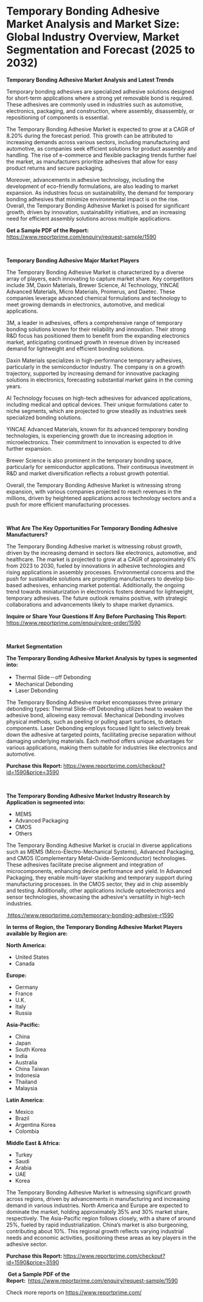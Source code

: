 <p><h1>Temporary Bonding Adhesive Market Analysis and Market Size: Global Industry Overview, Market Segmentation and Forecast (2025 to 2032)</h1></p><p><strong>Temporary Bonding Adhesive Market Analysis and Latest Trends</strong></p>
<p><p>Temporary bonding adhesives are specialized adhesive solutions designed for short-term applications where a strong yet removable bond is required. These adhesives are commonly used in industries such as automotive, electronics, packaging, and construction, where assembly, disassembly, or repositioning of components is essential.</p><p>The Temporary Bonding Adhesive Market is expected to grow at a CAGR of 8.20% during the forecast period. This growth can be attributed to increasing demands across various sectors, including manufacturing and automotive, as companies seek efficient solutions for product assembly and handling. The rise of e-commerce and flexible packaging trends further fuel the market, as manufacturers prioritize adhesives that allow for easy product returns and secure packaging.</p><p>Moreover, advancements in adhesive technology, including the development of eco-friendly formulations, are also leading to market expansion. As industries focus on sustainability, the demand for temporary bonding adhesives that minimize environmental impact is on the rise. Overall, the Temporary Bonding Adhesive Market is poised for significant growth, driven by innovation, sustainability initiatives, and an increasing need for efficient assembly solutions across multiple applications.</p></p>
<p><strong>Get a Sample PDF of the Report:&nbsp;</strong> <a href="https://www.reportprime.com/enquiry/request-sample/1590?utm_campaign=2335&utm_medium=2&utm_source=Github&utm_content=ia&utm_term=18032025&utm_id=temporary-bonding-adhesive">https://www.reportprime.com/enquiry/request-sample/1590</a></p>
<p>&nbsp;</p>
<p><strong>Temporary Bonding Adhesive Major Market Players</strong></p>
<p><p>The Temporary Bonding Adhesive Market is characterized by a diverse array of players, each innovating to capture market share. Key competitors include 3M, Daxin Materials, Brewer Science, AI Technology, YINCAE Advanced Materials, Micro Materials, Promerus, and Daetec. These companies leverage advanced chemical formulations and technology to meet growing demands in electronics, automotive, and medical applications.</p><p>3M, a leader in adhesives, offers a comprehensive range of temporary bonding solutions known for their reliability and innovation. Their strong R&D focus has positioned them to benefit from the expanding electronics market, anticipating continued growth in revenue driven by increased demand for lightweight and efficient bonding solutions.</p><p>Daxin Materials specializes in high-performance temporary adhesives, particularly in the semiconductor industry. The company is on a growth trajectory, supported by increasing demand for innovative packaging solutions in electronics, forecasting substantial market gains in the coming years.</p><p>AI Technology focuses on high-tech adhesives for advanced applications, including medical and optical devices. Their unique formulations cater to niche segments, which are projected to grow steadily as industries seek specialized bonding solutions.</p><p>YINCAE Advanced Materials, known for its advanced temporary bonding technologies, is experiencing growth due to increasing adoption in microelectronics. Their commitment to innovation is expected to drive further expansion.</p><p>Brewer Science is also prominent in the temporary bonding space, particularly for semiconductor applications. Their continuous investment in R&D and market diversification reflects a robust growth potential.</p><p>Overall, the Temporary Bonding Adhesive Market is witnessing strong expansion, with various companies projected to reach revenues in the millions, driven by heightened applications across technology sectors and a push for more efficient manufacturing processes.</p></p>
<p>&nbsp;</p>
<p><strong>What Are The Key Opportunities For Temporary Bonding Adhesive Manufacturers?</strong></p>
<p><p>The Temporary Bonding Adhesive market is witnessing robust growth, driven by the increasing demand in sectors like electronics, automotive, and healthcare. The market is projected to grow at a CAGR of approximately 6% from 2023 to 2030, fueled by innovations in adhesive technologies and rising applications in assembly processes. Environmental concerns and the push for sustainable solutions are prompting manufacturers to develop bio-based adhesives, enhancing market potential. Additionally, the ongoing trend towards miniaturization in electronics fosters demand for lightweight, temporary adhesives. The future outlook remains positive, with strategic collaborations and advancements likely to shape market dynamics.</p></p>
<p><strong>Inquire or Share Your Questions If Any Before Purchasing This Report:</strong> <a href="https://www.reportprime.com/enquiry/pre-order/1590?utm_campaign=2335&utm_medium=2&utm_source=Github&utm_content=ia&utm_term=18032025&utm_id=temporary-bonding-adhesive">https://www.reportprime.com/enquiry/pre-order/1590</a></p>
<p>&nbsp;</p>
<p><strong>Market Segmentation</strong></p>
<p><strong>The Temporary Bonding Adhesive Market Analysis by types is segmented into:</strong></p>
<p><ul><li>Thermal Slide－off Debonding</li><li>Mechanical Debonding</li><li>Laser Debonding</li></ul></p>
<p><p>The Temporary Bonding Adhesive market encompasses three primary debonding types: Thermal Slide-off Debonding utilizes heat to weaken the adhesive bond, allowing easy removal. Mechanical Debonding involves physical methods, such as peeling or pulling apart surfaces, to detach components. Laser Debonding employs focused light to selectively break down the adhesive at targeted points, facilitating precise separation without damaging underlying materials. Each method offers unique advantages for various applications, making them suitable for industries like electronics and automotive.</p></p>
<p><strong>Purchase this Report:&nbsp;</strong><a href="https://www.reportprime.com/checkout?id=1590&price=3590&utm_campaign=2335&utm_medium=2&utm_source=Github&utm_content=ia&utm_term=18032025&utm_id=temporary-bonding-adhesive">https://www.reportprime.com/checkout?id=1590&price=3590</a></p>
<p>&nbsp;</p>
<p><strong>The Temporary Bonding Adhesive Market Industry Research by Application is segmented into:</strong></p>
<p><ul><li>MEMS</li><li>Advanced Packaging</li><li>CMOS</li><li>Others</li></ul></p>
<p><p>The Temporary Bonding Adhesive Market is crucial in diverse applications such as MEMS (Micro-Electro-Mechanical Systems), Advanced Packaging, and CMOS (Complementary Metal-Oxide-Semiconductor) technologies. These adhesives facilitate precise alignment and integration of microcomponents, enhancing device performance and yield. In Advanced Packaging, they enable multi-layer stacking and temporary support during manufacturing processes. In the CMOS sector, they aid in chip assembly and testing. Additionally, other applications include optoelectronics and sensor technologies, showcasing the adhesive's versatility in high-tech industries.</p></p>
<p><a href="https://www.reportprime.com/temporary-bonding-adhesive-r1590?utm_campaign=2335&utm_medium=2&utm_source=Github&utm_content=ia&utm_term=18032025&utm_id=temporary-bonding-adhesive">&nbsp;https://www.reportprime.com/temporary-bonding-adhesive-r1590</a></p>
<p><strong>In terms of Region, the Temporary Bonding Adhesive Market Players available by Region are:</strong></p>
<p>
    <p> <strong> North America: </strong>
        <ul>
            <li>United States</li>
            <li>Canada</li>
        </ul>
        </p> 
    <p> <strong> Europe: </strong>
        <ul>
            <li>Germany</li>
            <li>France</li>
            <li>U.K.</li>
            <li>Italy</li>
            <li>Russia</li>
        </ul>
        </p> 
    <p> <strong> Asia-Pacific: </strong>
        <ul>
            <li>China</li>
            <li>Japan</li>
            <li>South Korea</li>
            <li>India</li>
            <li>Australia</li>
            <li>China Taiwan</li>
            <li>Indonesia</li>
            <li>Thailand</li>
            <li>Malaysia</li>
        </ul>
        </p> 
    <p> <strong> Latin America: </strong>
        <ul>
            <li>Mexico</li>
            <li>Brazil</li>
            <li>Argentina Korea</li>
            <li>Colombia</li>
        </ul>
        </p> 
    <p> <strong> Middle East & Africa: </strong>
        <ul>
            <li>Turkey</li>
            <li>Saudi</li>
            <li>Arabia</li>
            <li>UAE</li>
            <li>Korea</li>
        </ul>
    </p>
    </p>
<p><p>The Temporary Bonding Adhesive Market is witnessing significant growth across regions, driven by advancements in manufacturing and increasing demand in various industries. North America and Europe are expected to dominate the market, holding approximately 35% and 30% market share, respectively. The Asia-Pacific region follows closely, with a share of around 25%, fueled by rapid industrialization. China’s market is also burgeoning, contributing about 10%. This regional growth reflects varying industrial needs and economic activities, positioning these areas as key players in the adhesive sector.</p></p>
<p><strong>Purchase this Report: </strong><a href="https://www.reportprime.com/checkout?id=1590&price=3590&utm_campaign=2335&utm_medium=2&utm_source=Github&utm_content=ia&utm_term=18032025&utm_id=temporary-bonding-adhesive">https://www.reportprime.com/checkout?id=1590&price=3590</a></p>
<p>&nbsp;<strong>Get a Sample PDF of the Report:&nbsp;&nbsp;</strong><a href="https://www.reportprime.com/enquiry/request-sample/1590?utm_campaign=2335&utm_medium=2&utm_source=Github&utm_content=ia&utm_term=18032025&utm_id=temporary-bonding-adhesive">https://www.reportprime.com/enquiry/request-sample/1590</a></p>
<p><strong></strong></p>
<p>Check more reports on <a href="https://www.reportprime.com/?utm_campaign=2335&utm_medium=2&utm_source=Github&utm_content=ia&utm_term=18032025&utm_id=temporary-bonding-adhesive">https://www.reportprime.com/</a></p>